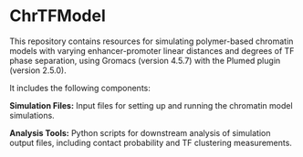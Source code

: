 # ChrTFModel

This repository contains resources for simulating polymer-based chromatin models with varying enhancer-promoter linear distances and degrees of TF phase separation, using Gromacs (version 4.5.7) with the Plumed plugin (version 2.5.0).

It includes the following components:

**Simulation Files:** Input files for setting up and running the chromatin model simulations.

**Analysis Tools:** Python scripts for downstream analysis of simulation output files, including contact probability and TF clustering measurements.

